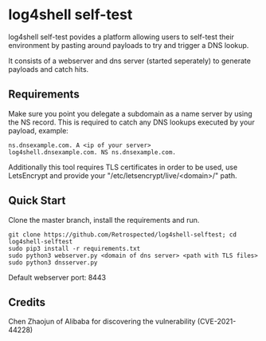 log4shell self-test
=================
log4shell self-test povides a platform allowing users to self-test their environment by pasting around payloads to try and trigger a DNS lookup.

It consists of a webserver and dns server (started seperately) to generate payloads and catch hits.

Requirements
---------------
Make sure you point you delegate a subdomain as a name server by using the NS record. This is required to catch any DNS lookups executed by your payload, example:

```
ns.dnsexample.com. A <ip of your server>
log4shell.dnsexample.com. NS ns.dnsexample.com.
```

Additionally this tool requires TLS certificates in order to be used, use LetsEncrypt and provide your "/etc/letsencrypt/live/\<domain\>/" path.

Quick Start
---------------
Clone the master branch, install the requirements and run.

```
git clone https://github.com/Retrospected/log4shell-selftest; cd log4shell-selftest
sudo pip3 install -r requirements.txt
sudo python3 webserver.py <domain of dns server> <path with TLS files>
sudo python3 dnsserver.py
```

Default webserver port: 8443

Credits
---------------
Chen Zhaojun of Alibaba for discovering the vulnerability (CVE-2021-44228)

